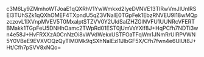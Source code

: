 c3M6Ly9ZMmhoWTJoaE1qQXRhV1YwWmkxd2IyeDVNVE13TlRwVmJIUnlRSEl3TUhSZk1qQXhOMEF4TXpndU5qZ3VNalE0TGpFek1EbzRNVEU9I18wMQpzczovL1lXVnpMVEV5T0MxalptSTZVV0Y2UldSalZHZGlNVFU1UUNRcVFERTBMakk1TGpFeU5DNHhOamc2TWpRd01EST0jUmVsYXlf8J+HqPCfh7NDTi3wn4e58J+HvFRXXzA0CnNzOi8vWVdWekxUSTFOaTFqWm1JNmRrUlRPVWN5Y0VBeE9EVXVOQzQyTlM0Mk9qSXhNalEzI1JlbGF5X/Cfh7fwn4e6UlUt8J+Ht/Cfh7pSVV8xNQo=